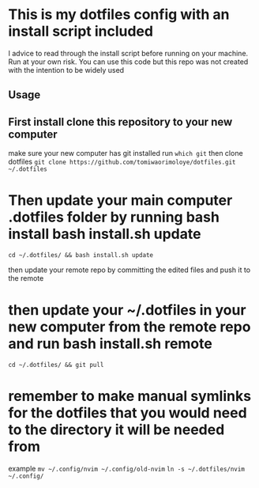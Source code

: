 # This is my dotfiles config with an install script included
I advice to read through the install script before running on your machine.
Run at your own risk.
You can use this code but this repo was not created with the intention to be widely used

## **Usage**

## First install clone this repository to your new computer
make sure your new computer has git installed
run ``which git``
then clone dotfiles ``git clone https://github.com/tomiwaorimoloye/dotfiles.git ~/.dotfiles``

# Then update your main computer .dotfiles folder by running bash install bash install.sh update
``cd ~/.dotfiles/ && bash install.sh update``

then update your remote repo by committing the edited files and push it to the remote

# then update your ~/.dotfiles in your new computer from the remote repo and run bash install.sh remote
``cd ~/.dotfiles/ && git pull``

# remember to make manual symlinks for the dotfiles that you would need to the directory it will be needed from
example 
``mv ~/.config/nvim ~/.config/old-nvim``
``ln -s ~/.dotfiles/nvim ~/.config/ ``

